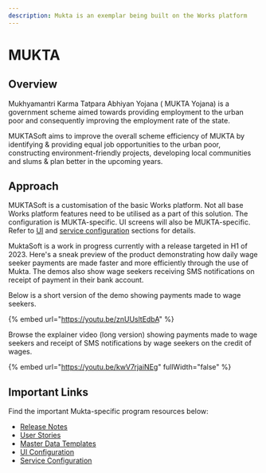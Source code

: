 ```yaml
---
description: Mukta is an exemplar being built on the Works platform
---
```


# MUKTA

## Overview

Mukhyamantri Karma Tatpara Abhiyan Yojana ( MUKTA Yojana) is a government scheme aimed towards providing employment to the urban poor and consequently improving the employment rate of the state.

MUKTASoft aims to improve the overall scheme efficiency of MUKTA by identifying & providing equal job opportunities to the urban poor, constructing environment-friendly projects, developing local communities and slums & plan better in the upcoming years.

## Approach

MUKTASoft is a customisation of the basic Works platform. Not all base Works platform features need to be utilised as a part of this solution. The configuration is MUKTA-specific. UI screens will also be MUKTA-specific. Refer to [UI](../../platform/configuration/ux-mock-up-screens.md) and [service configuration](configuration/service-configuration/) sections for details.

MuktaSoft is a work in progress currently with a release targeted in H1 of 2023. Here's a sneak preview of the product demonstrating how daily wage seeker payments are made faster and more efficiently through the use of Mukta. The demos also show wage seekers receiving SMS notifications on receipt of payment in their bank account.&#x20;

Below is a short version of the demo showing payments made to wage seekers.

{% embed url="https://youtu.be/znUUsltEdbA" %}

Browse the explainer video (long version) showing payments made to wage seekers and receipt of SMS notifications by wage seekers on the credit of wages.

{% embed url="https://youtu.be/kwV7rjaiNEg" fullWidth="false" %}

## Important Links

Find the important Mukta-specific program resources below:

* [Release Notes](release-notes/)
* [User Stories](user-stories/)
* [Master Data Templates](configuration/master-data-templates/)
* [UI Configuration](../../platform/configuration/ux-mock-up-screens.md)
* [Service Configuration](configuration/service-configuration/)
